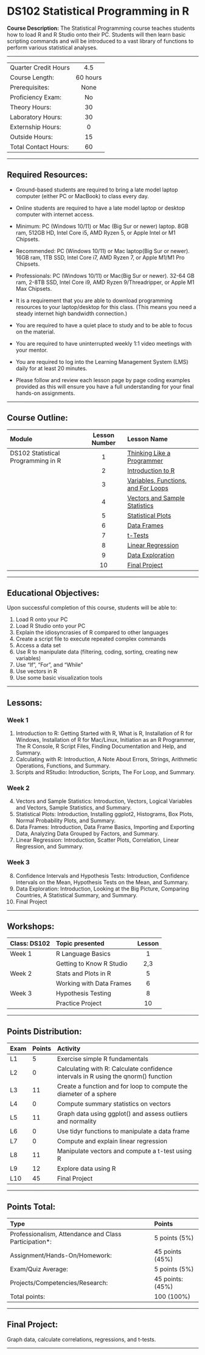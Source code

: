 # DS102 Statistical Programming in R

**Course Description:** The Statistical Programming course teaches students how to load R and R Studio onto their PC.  Students will then learn basic scripting commands and will be introduced to a vast library of functions to perform various statistical analyses. 

<hr style="border: 0; height: 1px; background-image: linear-gradient(to right, rgba(0, 0, 0, 0), rgba(0, 0, 0, 0.75), rgba(0, 0, 0, 0));"/>

|                    |     |
|:---                |:---:|
|Quarter Credit Hours| 4.5 |
|Course Length:      | 60 hours|
|Prerequisites:      | None|
|Proficiency Exam:   | No|
|Theory Hours: 	     | 30|
|Laboratory Hours:	 | 30|
|Externship Hours:	 |  0|
|Outside Hours:	     | 15|
|Total Contact Hours:| 60|

<hr style="border: 0; height: 1px; background-image: linear-gradient(to right, rgba(0, 0, 0, 0), rgba(0, 0, 0, 0.75), rgba(0, 0, 0, 0));"/>

## Required Resources: 
- Ground-based students are required to bring a late model laptop computer (either PC or MacBook) to class every day.  

- Online students are required to have a late model laptop or desktop computer with internet access.  

- Minimum: PC (Windows 10/11) or Mac (Big Sur or newer) laptop. 8GB ram, 512GB HD, Intel Core i5,  AMD Ryzen 5, or Apple Intel or M1 Chipsets.

- Recommended: PC (Windows 10/11) or Mac laptop(Big Sur or newer). 16GB ram, 1TB SSD, Intel Core i7, AMD Ryzen 7, or Apple M1/M1 Pro Chipsets.

- Professionals: PC (Windows 10/11) or Mac(Big Sur or newer). 32-64 GB ram, 2-8TB SSD, Intel Core i9, AMD Ryzen 9/Threadripper, or Apple M1 Max Chipsets.

- It is a requirement that you are able to download programming resources to your laptop/desktop for this class. (This means you need a steady internet high bandwidth connection.)

- You are required to have a quiet place to study and to be able to focus on the material.

- You are required to have uninterrupted weekly 1:1 video meetings with your mentor.

- You are required to log into the Learning Management System (LMS) daily for at least 20 minutes.

- Please follow and review each lesson page by page coding examples provided as this will ensure you have a full understanding for your final hands-on assignments.

<hr style="border: 0; height: 1px; background-image: linear-gradient(to right, rgba(0, 0, 0, 0), rgba(0, 0, 0, 0.75), rgba(0, 0, 0, 0));"/>

## Course Outline:

|Module                 |Lesson Number|Lesson Name|
|:---                   |:---:        |:---       |
|DS102 Statistical Programming in R |1   | [Thinking Like a Programmer ](DS102L1.ipynb)  |
|                       |2   | [Introduction to R ](DS102L2.ipynb)                |
|                       |3   | [Variables, Functions, and For Loops ](DS102L3.ipynb)              |
|                       |4   | [Vectors and Sample Statistics ](DS102L4.ipynb)|
|                       |5   | [Statistical Plots ](DS102L5.ipynb)      |
|                       |6   | [Data Frames ](DS102L6.ipynb)        | 
|                       |7   | [t-Tests ](DS102L7.ipynb)       |
|                       |8   | [Linear Regression ](DS102L8.ipynb)   | 
|                       |9   | [Data Exploration ](DS102L9.ipynb)  | 
|                       |10  | [Final Project ](DS102L10.ipynb)         | 

<hr style="border: 0; height: 1px; background-image: linear-gradient(to right, rgba(0, 0, 0, 0), rgba(0, 0, 0, 0.75), rgba(0, 0, 0, 0));"/>

## Educational Objectives:

Upon successful completion of this course, students will be able to:  

1.	Load R onto your PC 
2.	Load R Studio onto your PC
3.	Explain the idiosyncrasies of R compared to other languages
4.	Create a script file to execute repeated complex commands
5.	Access a data set
6.	Use R to manipulate data (filtering, coding, sorting, creating new variables)
7.	Use “If”, “For”, and “While”
8.	Use vectors in R
9.	Use some basic visualization tools

<hr style="border: 0; height: 1px; background-image: linear-gradient(to right, rgba(0, 0, 0, 0), rgba(0, 0, 0, 0.75), rgba(0, 0, 0, 0));"/>

## Lessons:
### Week 1
1.	Introduction to R: Getting Started with R, What is R, Installation of R for Windows, Installation of R for Mac/Linux, Initiation as an R Programmer, The R Console, R Script Files, Finding Documentation and Help, and Summary.  
2.	Calculating with R: Introduction, A Note About Errors, Strings, Arithmetic Operations, Functions, and Summary. 
3.	Scripts and RStudio: Introduction, Scripts, The For Loop, and Summary. 

### Week 2
4.	Vectors and Sample Statistics: Introduction, Vectors, Logical Variables and Vectors, Sample Statistics, and Summary. 
5.	Statistical Plots: Introduction, Installing ggplot2, Histograms, Box Plots, Normal Probability Plots, and Summary. 
6.	Data Frames: Introduction, Data Frame Basics, Importing and Exporting Data, Analyzing Data Grouped by Factors, and Summary.  
7.	Linear Regression: Introduction, Scatter Plots, Correlation, Linear Regression, and Summary.

### Week 3
8.	Confidence Intervals and Hypothesis Tests: Introduction, Confidence Intervals on the Mean, Hypothesis Tests on the Mean, and Summary.
9.	Data Exploration: Introduction, Looking at the Big Picture, Comparing Countries, A Statistical Summary, and Summary.
10.	Final Project 

<hr style="border: 0; height: 1px; background-image: linear-gradient(to right, rgba(0, 0, 0, 0), rgba(0, 0, 0, 0.75), rgba(0, 0, 0, 0));"/>

## Workshops:

|Class: DS102      |Topic presented           |Lesson|
|:---              |:---                      |:---: |
|Week 1            | R Language Basics        | 1    |
|                  | Getting to Know R Studio | 2,3  |
|Week 2            | Stats and Plots in R     | 5    |
|                  | Working with Data Frames | 6    |
|Week 3            | Hypothesis Testing       | 8    |
|                  | Practice Project         | 10   |

<hr style="border: 0; height: 1px; background-image: linear-gradient(to right, rgba(0, 0, 0, 0), rgba(0, 0, 0, 0.75), rgba(0, 0, 0, 0));"/>

## Points Distribution:
|Exam |Points|Activity|
|:--- |:---  |:---    |	
|L1|5| Exercise simple R fundamentals|
|L2|0|Calculating with R:  Calculate confidence intervals in R using the qnorm() function|
|L3|11|Create a function and for loop to compute the diameter of a sphere|
|L4|0|Compute summary statistics on vectors|
|L5|11|Graph data using ggplot() and assess outliers and normality|
|L6|0|Use tidyr functions to manipulate a data frame|
|L7|0|Compute and explain linear regression|
|L8|11|Manipulate vectors and compute a t-test using R|
|L9|12|Explore data using R|
|L10|45|Final Project|

<hr style="border: 0; height: 1px; background-image: linear-gradient(to right, rgba(0, 0, 0, 0), rgba(0, 0, 0, 0.75), rgba(0, 0, 0, 0));"/>

## Points Total:

|Type  | Points  |
|:--- |:--- |	
|Professionalism, Attendance and Class Participation*: |5 points (5%)|
|Assignment/Hands-On/Homework:|45 points (45%)|
|Exam/Quiz Average: |5 points (5%) |
|Projects/Competencies/Research: | 45 points: (45%)| 
|Total points: |100 (100%)|

<hr style="border: 0; height: 1px; background-image: linear-gradient(to right, rgba(0, 0, 0, 0), rgba(0, 0, 0, 0.75), rgba(0, 0, 0, 0));"/>

## Final Project:
Graph data, calculate correlations, regressions, and t-tests. 

<hr style="border: 0; height: 1px; background-image: linear-gradient(to right, rgba(0, 0, 0, 0), rgba(0, 0, 0, 0.75), rgba(0, 0, 0, 0));"/>
